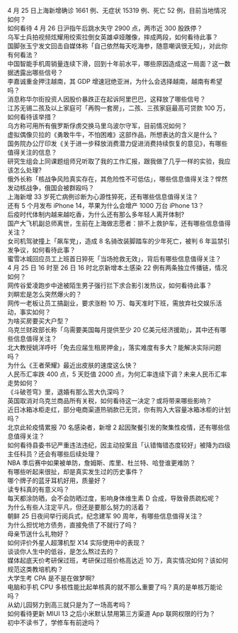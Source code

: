 4 月 25 日上海新增确诊 1661 例、无症状 15319 例、死亡 52 例，目前当地情况如何？  
如何看待  4 月 26 日沪指午后跳水失守 2900 点，两市近 300 股跌停？  
乌军士兵拍视频炫耀用绞索拉倒女英雄卓娅雕像，摔成两段，如何看待此事？  
国脚张玉宁发文回击自媒体称「自己依然每天吃海参，随意嘲讽很无知」，对此你有何看法？  
中国智能手机周销量连续下滑，回到十年前水平，哪些原因造成这一局面？这一数据透露出哪些信号？  
李嘉诚重金押注越南，其 GDP 增速冠绝亚洲，为什么会选择越南，越南有希望吗？  
消息称华尔街投资人因股价暴跌正在起诉阿里巴巴，这释放了哪些信号？  
江苏无锡二孩及以上家庭可「再购一套房」，二孩、三孩家庭最高可贷款 100 万，如何看待该举措？  
乌方称可用所有俄罗斯俘虏交换马里乌波尔守军，目前情况如何？  
虚拟偶像贝拉的《勇敢牛牛，不怕困难》这部作品，所想表达的含义是什么？  
国务院办公厅印发《关于进一步释放消费潜力促进消费持续恢复的意见》，有哪些值得关注的信息？  
研究生组会上同课题组师兄听取了我的工作汇报，跟我做了几乎一样的实验，我应该怎么处理?  
俄外长称「核战争风险真实存在，其危险性不可低估」，哪些信息值得关注？悍然发动核战争，俄国会被群殴吗？  
上海新增 33 岁死亡病例诊断为心源性猝死，还有哪些信息值得关注？  
还有 5 个月发布 iPhone 14，苹果为什么会增产 1000 万台 iPhone 13？  
后疫时代体制内越来越吃香，为什么还有那么多年轻人离开体制?  
国产大飞机副总师离世，生前在上海做志愿者：排不上救护车，还有哪些信息值得关注？  
女司机驾驶撞上「飙车党」，造成 8 名骑改装脚踏车的少年死亡，被判 6 年监禁引发争议，如何看待此事？  
蜜雪冰城回应员工上班首日猝死「当场抢救无效」，背后有哪些信息值得关注？  
4 月 25 日 16 时至 26 日 16 时北京新增本土感染 22 例有两条独立传播链，情况如何？  
网传谷爱凌跑步中途被陌生男子强行拦下求合影引发热议，如何看待此事？  
刘畊宏是怎么突然爆火的？  
网传一老板让员工搞副业，要求涨粉 10 万、每天准时下班，需放弃社交娱乐活动，事实如何？  
为啥买房要买大户型？  
乌克兰财政部长称「乌需要美国每月提供至少 20 亿美元经济援助」，其中还有哪些信息值得关注？  
北大教授姚洋呼吁「免去应届生租房押金」，落实难度有多大？能解决实际问题吗？  
为什么《王者荣耀》最近出皮肤的速度这么快？  
人民币汇率跌 400 点，5 天贬值 2000 点，为何汇率连续下调？未来人民币汇率走势如何？  
《斗破苍穹》里，退婚有那么苦大仇深吗？  
英国取消对乌克兰商品所有关税，如何看待这一决定？或将带来哪些影响？  
近日冰箱冰柜走红，部分电商渠道热销款已无货，你有购入大容量冰箱冰柜的计划吗？  
北京此轮疫情累报 70 名感染者，新增 2 起因聚餐引发的聚集性疫情，还有哪些信息值得关注？  
如何看待县委书记严重违法违纪，因主动投案且「认错悔错态度较好」被降为四级主任科员？还会有哪些后续处理？  
NBA 季后赛中如果被单防，詹姆斯、库里、杜兰特、哈登谁更难防？  
有哪些听起来很扯，却是真实发生过的历史事件？  
哪个牌子的蓝牙耳机好用，质量好？  
读专科真的有意义吗？  
每天都涂防晒，会不会防晒过度，影响身体维生素 D 合成，导致骨质疏松呢？  
为什么有些人注定平凡，但还是要那么努力的活着？  
朝鲜 25 日夜间举行阅兵式，纪念建军 90 周年，有哪些信息值得关注？  
为什么担忧地方债务，直接免债了不就行了吗？  
母亲节送什么礼物好？  
如何评价外星人超薄机型 X14 实际使用中的表现？  
谈谈你人生中的低谷，是怎么熬过去的？  
媒体起底天价考研保过班，考研保过班价格高达近 10 万，真实情况如何？该如何规范这类教培机构？  
大学生考 CPA 是不是在做梦啊?  
电脑和手机 CPU 多核性能比起单核真的就不那么重要了吗？真的是单核万能论吗？  
从幼儿园努力到高三就只是为了一场高考吗？  
如何看待更新 MIUI 13 之后小米默认禁用第三方渠道 App 联网权限的行为？  
初中不读书了，学修车有前途吗？  
